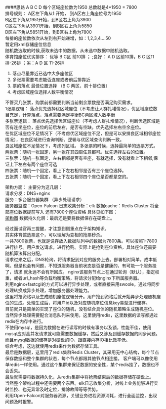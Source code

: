 ####思路
A B C D  每个区域座位数为1950 总数就是4*1950 = 7800  
    排号规则：
        A区左下角从1 开始， 到A区右上角座位号为1950  
        B区左下角从1951开始，到B区右上角为3900  
        C区左下角从3901开始，到B区右上角为5850  
        D区左下角从5851开始，到B区右上角为7800  
        每排的座位数依次从左到右开始递增，如：1,2,3,4....50  
暂定用xml存储座位信息  
随机数选取的时候,获取未选中的数据，从未选中数据中随机选取。    
体育馆座位优劣排序： 优等 B C区 前10排 ； ;良好： A D 区前10排，B C 区11排-26排 ；劣：A D 区 11-26排

1. 落点尽量靠近已选中大多座位区
2. 多张票需要考虑能否连座或者前后排靠近
3. 票的落点 最佳位置选择 （B C 两区，前十排位置）
4. 考虑区域座位选择人数平衡情况

不管买几张票，购票前都需要判断当前剩余票数是否满足购买需求。  
1张票逻辑： 落点优先选择优区域座位（不考虑让人群扎堆情况），优区域座位数目充足，计算落点，落点需要满足平衡BC两区域人数平衡  
多张票逻辑： 落点优先选择优区域座位（不考虑人群扎堆情况），判断优选区域是否有连坐座位，座位的前后左右，是否有空缺。优先选择左右空余座位。  
           在优区域座位不足情况下（不考虑优区域座位不足，但是可以安排良区域相邻座位情况），在良区域进行查询判断。逻辑与优区域查询判断一致。  
           良区域座位不足情况下，考虑列区域。
多张票的时候，选择最简单的选票方式。  
两张票：随机一张固定，另一张在其四周任意都可。优先选择左右的位置。  
三张票：随机一张固定，左右相邻是否有空座，有就选择，没有就看上下相邻,保证上下左右有两个座位可选  
四张票：随机一个固定，看上下左右相邻是否有三个座位选择。  
五张票：随机一个固定，看上下左右相邻四个座位是否都是空的。
  
            
架构方面：
主要分为这几层：  
请求分发：DNS+nginx  
服务：多台服务器集群 （异步处理请求）  
服务器监控：Open-Falcon
日志收集分析：elk
数据cache：Redis Cluster  将全部座位数据提前写入 还有7800个座位资格 具体见如下图：    
[架构图](https://www.processon.com/view/link/5a684894e4b010a6e72eadf2)
数据持久化层：最后还是要将数据保存在硬盘上。

经过面试官再三提醒，才注意到侧重点在于架构知识。    
其实体育馆选票这个，可以理解为变相的抢票秒杀。  
一共7800张票，也就是说存放入数据队列中的数据为7800条。可以按照1-7800进行排号。用户发送请求，进行抢购。实际上是抢到座位资格，具体座位还需要
随机算法算出分配。  
请求过来之后，DNS轮询，将请求配到对应的服务上去。部署相对简单，成本低啊。但是也会有问题，不知道服务器当前状态是否是健康的，有可能一个服务挂了，请求
就永远不会有所回应。
nginx该服务节点上在通过轮询（默认），指定权重，或者url_hash等负载均衡策略，将请求分配给nginx下所属服务器。  
利用nginx+fastcgi的方式可以进行异步处理，或者直接采用swoole。通过将同步处理转换成异步处理，增加服务器处理能力。   
这里将抢资格以及生成随机座位逻辑分开。用户抢到资格后就开始异步处理随机座位的生成。处理生成后，将用户id以及对应随机座位信息key类型进行储存。  
目前就只是简单的实现了座位的随机，没有结合具体的随机策略生成随机座位。     
当然异步处理需要配合消息队列来使用，这里使用redis，这里数据的读写都通过redis在内存中进行。  
不使用mysql，是因为数据在进行读写的时候有事务以及锁，性能不佳，使用mysql应对高并发请求就可能需要数据缓存，然后又涉及到缓存数据的同步问题。  
而且mysql数据的储存是对硬盘的IO，跟直接内存IO相比效率低。  
综合考虑，这边就使用redis来作为数据存储工具。  
最后是数据层，这里用了redis集群Redis Cluster，其采用无中心结构，每个节点保存数据和整个集群的状态，每个节点都跟其他节点相连接。
客户端可以像使用单redis一样使用。通过这个集群来保证数据的安全性，某个redis挂了，数据也不会丢失。  
最后就需要将数据持久化，从redis集群中将抢票结束后的数据存储在硬盘上。  
当然整个架构过程中还需要两个东西。elk日志收集分析，对线上业务能够进行实时监控、也无异常及时定位，排除故障等等优势。  
利用Open-Falcon对服务器资源，关键业务进程资源消耗，进行全面监控，出现问题及时报警。














